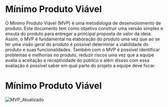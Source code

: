 # Mínimo Produto Viável

O Mínimo Produto Viável (MVP) é uma metodologia de desenvolvimento de produto. Este documento tem como objetivo construir uma versão simples e enxuta do produto para entregar a principal proposta de valor da ideia.
Assim, o MVP é fundamental na elaboração do produto uma vez que ao se ter uma visão geral do produto é possível determinar a viabilidade do produto e suas funcionalidades. Também com o MVP é possível identificar problemas e melhorias no produto, reduzir riscos uma vez que a equipe avalia a aceitação e receptividade do público e além dissso com essa avaliação é possível saber em qual parte do projeto a equipe deve focar.

# Mínimo Produto Viável

![MVP_Atualizado](https://github.com/ResidenciaTICBrisa/06_AcompanhamentoEnsinoMedio/assets/137415620/b5e861ff-9f07-4b8b-b57c-3e78c3e79dcc)
